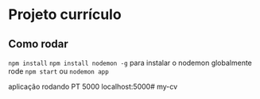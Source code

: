 # Projeto currículo

## Como rodar

`npm install`
`npm install nodemon -g` para instalar o nodemon globalmente rode
`npm start` ou `nodemon app`

aplicação rodando  PT 5000
localhost:5000# my-cv
